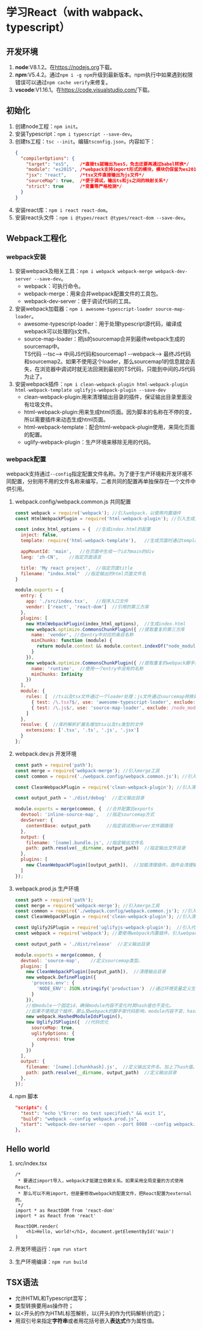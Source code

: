 # 学习React（with wabpack、typescript）

## 开发环境

1. **node**:V8.1.2。在<https://nodejs.org>下载。
1. **npm**:V5.4.2。通过`npm i -g npm`升级到最新版本。npm执行中如果遇到权限错误可以通过`npm cache verify`来修复。
1. **vscode**:V1.16.1。在<https://code.visualstudio.com/>下载。

## 初始化

1. 创建node工程：`npm init`。
1. 安装Typescript：`npm i typescript --save-dev`。
1. 创建ts工程：`tsc --init`。编辑`tsconfig.json`，内容如下：
    ```json
    {
      "compilerOptions": {
        "target": "es5",    /*直接ts就输出为es5，免去还要再通过babel转换*/
        "module": "es2015", /*webpack支持import形式的模块，模块仍保留为es2015标准*/
        "jsx": "react",     /*tsx文件直接输出为js文件*/
        "sourceMap": true,  /*便于调试，输出ts和js之间的映射关系*/
        "strict": true      /*变量等严格检测*/
      }
    }
    ```
1. 安装react库：`npm i react react-dom`。
1. 安装react头文件：`npm i @types/react @types/react-dom --save-dev`。

## Webpack工程化

### webpack安装

1. 安装webpack及相关工具：`npm i webpack webpack-merge webpack-dev-server --save-dev`。
    * webpack：可执行命令。
    * webpack-merge：用来合并webpack配置文件的工具包。
    * webpack-dev-server：便于调试代码的工具。
1. 安装webpack加载器：`npm i awesome-typescript-loader source-map-loader`。
    * awesome-typescript-loader：用于处理typescript源代码，编译成webpack可以处理的js文件。
    * source-map-loader：把js的sourcemap合并到最终webpack生成的sourcemap中。  
        TS代码 --tsc--> 中间JS代码和sourcemap1 --webpack--> 最终JS代码和sourcemap2。如果不使用这个loader，那么sourcemap1的信息就会丢失，在浏览器中调试时就无法回溯到最初的TS代码，只能到中间的JS代码为止了。
1. 安装webpack插件：`npm i clean-webpack-plugin html-webpack-plugin html-webpack-template uglifyjs-webpack-plugin --save-dev`
    * clean-webpack-plugin:用来清理输出目录的插件，保证输出目录里面没有垃圾文件。
    * html-webpack-plugin:用来生成html页面。因为脚本的名称在不停的变，所以需要插件来动态生成html页面。
    * html-webpack-template：配合html-webpack-plugin使用，来简化页面的配置。
    * uglify-webpack-plugin：生产环境来移除无用的代码。 

### webpack配置

webpack支持通过`--config`指定配置文件名称。为了便于生产环境和开发环境不同配置，分别用不用的文件名称来编写，二者共同的配置再单独保存在一个文件中供引用。

1. webpack.config/webpack.common.js 共同配置
    ```js
    const webpack = require('webpack'); //引入webpack，以使用内置插件
    const HtmlWebpackPlugin = require('html-webpack-plugin'); //引入生成页面插件

    const index_html_options = {  //生成index.html的配置
      inject: false,
      template: require('html-webpack-template'),   //生成页面时通过template生成

      appMountId: 'main',   //在页面中生成一个id为main的div
      lang: 'zh-CN',    //指定页面语言

      title: 'My react project',  //指定页面title
      filename: "index.html"  //指定输出的html页面文件名
    }

    module.exports = {
      entry: {
        app: './src/index.tsx',   //程序入口文件
        vendor: ['react', 'react-dom']  //引用的第三方库
      },
      plugins: [
        new HtmlWebpackPlugin(index_html_options),  //生成index.html
        new webpack.optimize.CommonsChunkPlugin({ //提取重复的第三方库
          name: 'vendor', //在entry中对应的条目名称
          minChunks: function (module) {
            return module.context && module.context.indexOf("node_modules") !== -1;
          }
        }),
        new webpack.optimize.CommonsChunkPlugin({ //提取重复的webpack脚手架文件
          name: 'runtime',  //使用一个entry中没有的名称
          minChunks: Infinity
        })
      ],
      module: {
        rules: [  //ts以及tsx文件通过一个loader处理；js文件通过sourcemap转换处理
          { test: /\.tsx?$/, use: 'awesome-typescript-loader', exclude: /node_modules/ },
          { test: /\.js$/, use: 'source-map-loader', exclude: /node_modules/ }
        ]
      },
      resolve: {  //库的解析扩展名增加tsx以及ts类型的文件
        extensions: ['.tsx', '.ts', '.js', '.jsx']
      }
    };
    ```
1. webpack.dev.js 开发环境
    ```js
    const path = require('path');
    const merge = require('webpack-merge'); //引入merge工具
    const common = require('./webpack.config/webpack.common.js'); //引入共同配置

    const CleanWebpackPlugin = require('clean-webpack-plugin'); //引入清除插件

    const output_path = './dist/debug'  //定义输出目录

    module.exports = merge(common, {  //合并配置后exports
      devtool: 'inline-source-map',   //指定sourcemap方式
      devServer: {
        contentBase: output_path      //指定调试用server文件跟路径
      },
      output: {
        filename: '[name].bundle.js', //指定输出文件名
        path: path.resolve(__dirname, output_path)  //指定输出文件目录
      },
      plugins: [
        new CleanWebpackPlugin([output_path]),  //加载清理插件。插件会清理输出目录。
      ]
    });
    ```
1. webpack.prod.js 生产环境
    ```js
    const path = require('path');
    const merge = require('webpack-merge'); //引入merge工具
    const common = require('./webpack.config/webpack.common.js'); //引入共同配置
    const CleanWebpackPlugin = require('clean-webpack-plugin'); //引入清理插件

    const UglifyJSPlugin = require('uglifyjs-webpack-plugin');  //引入代码优化插件
    const webpack = require('webpack'); //要使用webpack内置插件，引入webpack对象

    const output_path = './dist/release'  //定义输出目录

    module.exports = merge(common, {
      devtool: 'source-map',    //定义sourcemap类型。
      plugins: [
        new CleanWebpackPlugin([output_path]),  //清理输出目录
        new webpack.DefinePlugin({
          'process.env': {
            'NODE_ENV': JSON.stringify('production')  //通过环境变量定义生产环境
          }
        }),
        //给module一个固定id，确保module内容不变化时其hash值也不变化。
        //如果不使用这个插件，那么受webpack的脚手架代码影响，module内容不变，hash值也可能变。
        new webpack.HashedModuleIdsPlugin(),  
        new UglifyJSPlugin({  //代码优化
          sourceMap: true,
          uglifyOptions: {
            compress: true
          }
        })
      ],
      output: {
        filename: '[name].[chunkhash].js',  //定义输出文件名，加上了hash值。
        path: path.resolve(__dirname, output_path)  //定义输出目录
      },
    });
    ```
1. npm 脚本
    ```json
    "scripts": {
      "test": "echo \"Error: no test specified\" && exit 1",
      "build": "webpack --config webpack.prod.js",  
      "start": "webpack-dev-server --open --port 8080 --config webpack.dev.js"
    },
    ```

## Hello world

1. src/index.tsx
    ```tsx
    /*
     * 要通过import导入，webpack才能建立依赖关系。如果采用全局变量的方式使用React，
     * 那么可以不用import，但是要修改webpack的配置文件，把React配置为external的。
     */
    import * as ReactDOM from 'react-dom'
    import * as React from 'react'

    ReactDOM.render(
        <h1>Hello, world!</h1>, document.getElementById('main')
    )
    ```

1. 开发环境运行：`npm run start`
1. 生产环境编译：`npm run build`

## TSX语法

* 允许HTML和Typescript混写；
* 类型转换要用as操作符；
* 以<开头的作为HTML标签解析，以{开头的作为代码解析(约定)；
* 用双引号来指定**字符串**或者用花括号嵌入**表达式**作为属性值。

